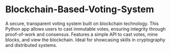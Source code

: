 # Blockchain-Based-Voting-System
A secure, transparent voting system built on blockchain technology. This Python app allows users to cast immutable votes, ensuring integrity through proof-of-work and consensus. Features a simple API to cast votes, mine blocks, and view the blockchain. Ideal for showcasing skills in cryptography and distributed systems.

